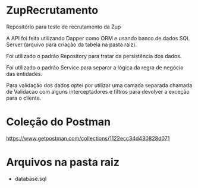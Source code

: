 # ZupRecrutamento
Repositório para teste de recrutamento da Zup

A API foi feita utilizando Dapper como ORM e usando banco de dados SQL Server (arquivo para criação da tabela na pasta raiz).

Foi utilizado o padrão Repository para tratar da persistência dos dados.

Foi utilizado o padrão Service para separar a lógica da regra de negócio das entidades.

Para validação dos dados optei por utilizar uma camada separada chamada de Validacao com alguns interceptadores e filtros para devolver a exceção para o cliente.

# Coleção do Postman
https://www.getpostman.com/collections/1122ecc34d430828d071

# Arquivos na pasta raiz
- database.sql

